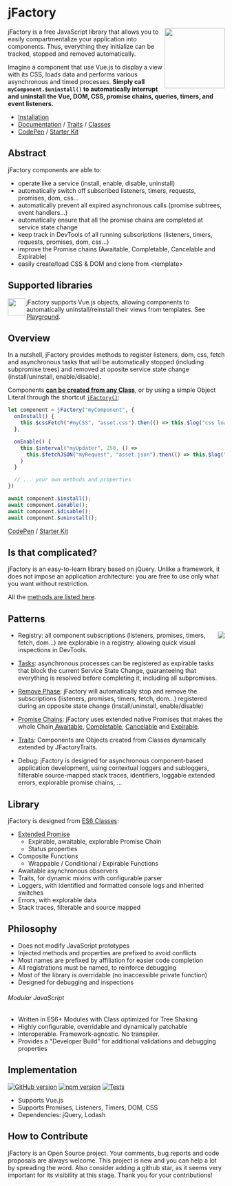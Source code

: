 # jFactory
<img align="right" width="140" src="https://jfactory-es.github.io/jfactory/img/jFactory.png">jFactory is a free JavaScript library that allows you to easily compartmentalize your application into components. Thus, everything they initialize can be  tracked, stopped and removed automatically.

Imagine a component that use Vue.js to display a view with its CSS, loads data and performs various asynchronous and timed processes. **Simply call `myComponent.$uninstall()` to automatically interrupt and uninstall the Vue, DOM, CSS, promise chains, queries, timers, and event listeners.** 

* [Installation](https://github.com/jfactory-es/jfactory/blob/master/docs/ref-import.md)
* [Documentation](https://github.com/jfactory-es/jfactory/blob/master/docs/ref-index.md) / [Traits](https://github.com/jfactory-es/jfactory/blob/master/docs/ref-index.md#traits-component-features) / [Classes](https://github.com/jfactory-es/jfactory/blob/master/docs/ref-index.md#classes-internal-library)
* [CodePen](https://github.com/jfactory-es/jfactory/blob/master/docs/index-playground.md) /  [Starter Kit](https://github.com/jfactory-es/jfactory-starterkit)

## Abstract

jFactory components are able to:

- operate like a service (install, enable, disable, uninstall) 
- automatically switch off subscribed listeners, timers, requests, promises, <!--callbacks, -->dom, css... 
- automatically prevent all expired asynchronous calls (<!--callbacks, -->promise subtrees, event handlers...) 
- automatically ensure that all the promise chains are completed at service state change
- keep track in DevTools of all running subscriptions (listeners, timers, requests, promises, dom, css...)
- improve the Promise chains (Awaitable, Completable, Cancelable and Expirable)
- easily create/load CSS & DOM and clone from \<template> 

## Supported libraries

<img align="left" height="40" src="https://vuejs.org/images/logo.png">jFactory supports Vue.js objects,
allowing components to automatically uninstall/reinstall their views from templates.
See [Playground](https://github.com/jfactory-es/jfactory/blob/master/docs/index-playground.md#vuejs).

## Overview

In a nutshell, jFactory provides methods to register listeners, dom, css, fetch and asynchronous tasks that will be automatically stopped (including subpromise trees) and removed at oposite service state change (install/uninstall, enable/disable). 

Components **[can be created from any Class](https://github.com/jfactory-es/jfactory/blob/master/docs/ref-components.md)**, 
or by using a simple Object Literal through the shortcut [`jFactory()`](https://github.com/jfactory-es/jfactory/blob/master/docs/ref-components.md#create-a-component-literal):  

```javascript
let component = jFactory("myComponent", {
  onInstall() {
    this.$cssFetch("#myCSS", "asset.css").then(() => this.$log("css loaded"))
  },

  onEnable() {
    this.$interval("myUpdater", 250, () =>
      this.$fetchJSON("myRequest", "asset.json").then(() => this.$log("updated"))
    )
  }

  // ... your own methods and properties
})

await component.$install(); 
await component.$enable();
await component.$disable(); 
await component.$uninstall();  
```
[CodePen](https://github.com/jfactory-es/jfactory/blob/master/docs/index-playground.md) / [Starter Kit](https://github.com/jfactory-es/jfactory-starterkit)

## Is that complicated?

jFactory is an easy-to-learn library based on jQuery. Unlike a framework, it does not impose an application architecture: you are free to use only what you want without restriction. 

All the [methods are listed here](https://github.com/jfactory-es/jfactory/blob/master/docs/ref-index.md#traits-component-features).

## Patterns

- Registry:<img align="right" src="https://jfactory-es.github.io/jfactory/img/pic1.png"> all component subscriptions (listeners, promises, timers, fetch, dom...) are explorable in a registry, allowing quick visual inspections in DevTools.

- [Tasks](https://github.com/jfactory-es/jfactory/blob/master/docs/TraitTask.md): asynchronous processes can be registered as expirable tasks that block the current Service State Change, guaranteeing that everything is resolved before completing it, including all subpromises. 

- [Remove Phase](https://github.com/jfactory-es/jfactory/blob/master/docs/TraitService-Phases.md#remove-phase): jFactory will automatically stop and remove the subscriptions (listeners, promises, timers, fetch, dom...) registered during an opposite state change (install/uninstall, enable/disable)

- [Promise Chains](https://github.com/jfactory-es/jfactory/blob/master/docs/JFactoryPromise.md): jFactory uses extended native Promises that makes the whole Chain[ Awaitable](https://github.com/jfactory-es/jfactory/blob/master/docs/JFactoryPromise.md#chain-awaitable), [Completable](https://github.com/jfactory-es/jfactory/blob/master/docs/JFactoryPromise.md#chain-completion--cancellation), [Cancelable](https://github.com/jfactory-es/jfactory/blob/master/docs/JFactoryPromise.md#chain-completion--cancellation) and [Expirable](https://github.com/jfactory-es/jfactory/blob/master/docs/JFactoryPromise.md#chain-expiration).

- [Traits](https://github.com/jfactory-es/jfactory/blob/master/docs/ref-components.md#create-a-component-base-class): Components are Objects created from Classes dynamically extended by JFactoryTraits. 

- Debug: jFactory is designed for asynchronous component-based application development, using contextual loggers and subloggers,
 filterable source-mapped stack traces, identifiers, loggable extended errors, explorable promise chains, ...
     
## Library   

jFactory is designed from [ES6 Classes](https://github.com/jfactory-es/jfactory/blob/master/docs/ref-index.md#classes-internal-library):

- [Extended Promise](https://github.com/jfactory-es/jfactory/blob/master/docs/JFactoryPromise.md)
    - Expirable, awaitable, explorable Promise Chain
    - Status properties 
- Composite Functions
    - Wrappable / Conditional / Expirable Functions
- Awaitable asynchronous observers
- Traits, for dynamic mixins with configurable parser
- Loggers, with identified and formatted console logs and inherited switches 
- Errors, with explorable data
- Stack traces, filterable and source mapped   

## Philosophy

- Does not modify JavaScript prototypes
- Injected methods and properties are prefixed to avoid conflicts 
- Most names are prefixed by affiliation for easier code completion
- All registrations must be named, to reinforce debugging 
- Most of the library is overridable (no inaccessible private function)
- Designed for debugging and inspections

###### Modular JavaScript
  
- Written in ES6+ Modules with Class optimized for Tree Shaking
- Highly configurable, overridable and dynamically patchable
- Interoperable. Framework-agnostic. No transpiler.  
- Provides a "Developer Build" for additional validations and debugging properties   

## Implementation
[![GitHub version](https://img.shields.io/github/package-json/v/jfactory-es/jfactory.svg?label=git)](https://github.com/jfactory-es/jfactory)
[![npm version](https://img.shields.io/npm/v/jfactory-es.svg)](https://www.npmjs.com/package/jfactory-es)
[![Tests](https://github.com/jfactory-es/jfactory/workflows/Node%20CI/badge.svg)](#implementation)
<!--
[![](https://img.shields.io/github/issues/jfactory-es/jfactory.svg?style=flat)](#implementation)
[![](https://img.shields.io/snyk/vulnerabilities/npm/jfactory-es.svg)](#implementation) 
-->

- Supports Vue.js
- Supports Promises, Listeners, Timers, DOM, CSS   
- Dependencies: jQuery, Lodash

## How to Contribute

jFactory is an Open Source project. Your comments, bug reports and code proposals are always welcome. This project is new and you can help a lot by spreading the word. Also consider adding a github star, as it seems very important for its visibility at this stage. Thank you for your contributions! 
